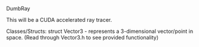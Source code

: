 DumbRay

This will be a CUDA accelerated ray tracer.


Classes/Structs:
struct Vector3 - represents a 3-dimensional vector/point in space. (Read through Vector3.h to see provided functionality)
